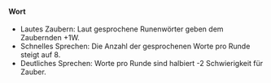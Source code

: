 #### Wort

* Lautes Zaubern: Laut gesprochene Runenwörter geben dem Zaubernden +1W.
* Schnelles Sprechen: Die Anzahl der gesprochenen Worte pro Runde steigt auf 8.
* Deutliches Sprechen: Worte pro Runde sind halbiert -2 Schwierigkeit für Zauber.
